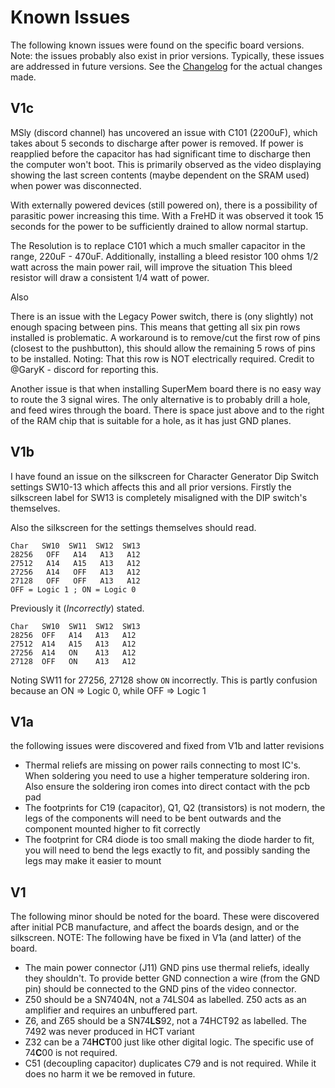 # Known Issues

The following known issues were found on the specific board versions. Note: the issues probably also exist
in prior versions. Typically, these issues are addressed in future versions. See the [Changelog](./CHANGELOG.md)
for the actual changes made.

## V1c

MSly (discord channel) has uncovered an issue with C101 (2200uF), which takes about 5 seconds to discharge
after power is removed. If power is reapplied before the capacitor has had significant time to 
discharge then the computer won't boot. This is primarily observed as the video displaying showing the
last screen contents (maybe dependent on the SRAM used) when power was disconnected.

With externally powered devices (still powered on), there is a possibility of parasitic power increasing this time.
With a FreHD it was observed it took 15 seconds for the power to be sufficiently drained to allow normal startup.

The Resolution is to replace C101 which a much smaller capacitor in the range, 220uF - 470uF. Additionally, 
installing a bleed resistor 100 ohms 1/2 watt across the main power rail, will improve the situation
This bleed resistor will draw a consistent 1/4 watt of power.

Also

There is an issue with the Legacy Power switch, there is (ony slightly) not enough spacing between pins. 
This means that getting all six pin rows installed is problematic. A workaround is to remove/cut the 
first row of pins (closest to the pushbutton), this should allow the remaining 5 rows of pins to be installed.
Noting: That this row is NOT electrically required. Credit to @GaryK - discord for reporting this.

Another issue is that when installing SuperMem board there is no easy way to route the 3 signal wires.
The only alternative is to probably drill a hole, and feed wires through the board. There is space
just above and to the right of the RAM chip that is suitable for a hole, as it has just GND planes.

## V1b

I have found an issue on the silkscreen for Character Generator Dip Switch settings SW10-13 which affects
this and all prior versions. Firstly the silkscreen label for SW13 is completely misaligned with the 
DIP switch's themselves. 

Also the silkscreen for the settings themselves should read.

```
Char   SW10  SW11  SW12  SW13
28256   OFF   A14   A13   A12
27512   A14   A15   A13   A12
27256   A14   OFF   A13   A12
27128   OFF   OFF   A13   A12
OFF = Logic 1 ; ON = Logic 0
```

Previously it (*Incorrectly*) stated.

```
Char   SW10  SW11  SW12  SW13
28256  OFF   A14   A13   A12
27512  A14   A15   A13   A12 
27256  A14   ON    A13   A12
27128  OFF   ON    A13   A12
```

Noting SW11 for 27256, 27128 show `ON` incorrectly. This is partly
confusion because an ON => Logic 0, while OFF => Logic 1

## V1a

the following issues were discovered and fixed from V1b and latter revisions

- Thermal reliefs are missing on power rails connecting to most IC's. When soldering you need to use a higher
  temperature soldering iron. Also ensure the soldering iron comes into direct contact with the pcb pad
- The footprints for C19 (capacitor), Q1, Q2 (transistors) is not modern, the legs of the components 
  will need to be bent outwards and the component mounted higher to fit correctly 
- The footprint for CR4 diode is too small making the diode harder to fit, you will need to bend the legs
  exactly to fit, and possibly sanding the legs may make it easier to mount

## V1

The following minor should be noted for the board. These were discovered after initial PCB manufacture, and affect
the boards design, and or the silkscreen. NOTE: The following have be fixed in V1a (and latter) of the board.

- The main power connector (J11) GND pins use thermal reliefs, ideally they shouldn't. To provide better 
  GND connection a wire (from the GND pin) should be connected to the GND pins of the video connector.
- Z50 should be a SN7404N, not a 74LS04 as labelled. Z50 acts as an amplifier and requires an unbuffered part.
- Z6, and Z65 should be a SN74**LS**92, not a 74HCT92 as labelled. The 7492 was never produced in HCT variant
- Z32 can be a 74**HCT**00 just like other digital logic. The specific use of 74**C**00 is not required.
- C51 (decoupling capacitor) duplicates C79 and is not required. While it does no harm it we be removed in future. 



